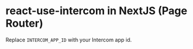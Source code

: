 # react-use-intercom in NextJS (Page Router) 

Replace `INTERCOM_APP_ID` with your Intercom app id.
